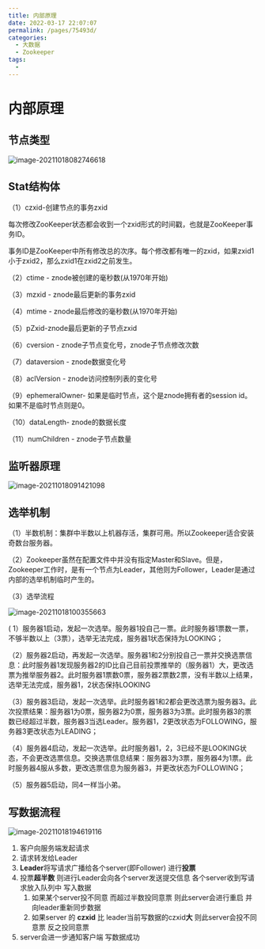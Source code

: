 ```yaml
---
title: 内部原理
date: 2022-03-17 22:07:07
permalink: /pages/75493d/
categories:
  - 大数据
  - Zookeeper
tags:
  - 
---
```

# 内部原理

 ## **节点类型**

![image-20211018082746618](https://cdn.jsdelivr.net/gh/Iekrwh/images/md-images/image-20211018082746618.png)

 ## Stat结构体

  （1）czxid-创建节点的事务zxid

  每次修改ZooKeeper状态都会收到一个zxid形式的时间戳，也就是ZooKeeper事务ID。

  事务ID是ZooKeeper中所有修改总的次序。每个修改都有唯一的zxid，如果zxid1小于zxid2，那么zxid1在zxid2之前发生。

  （2）ctime - znode被创建的毫秒数(从1970年开始)

  （3）mzxid - znode最后更新的事务zxid

  （4）mtime - znode最后修改的毫秒数(从1970年开始)

  （5）pZxid-znode最后更新的子节点zxid

  （6）cversion - znode子节点变化号，znode子节点修改次数

  （7）dataversion - znode数据变化号

  （8）aclVersion - znode访问控制列表的变化号

  （9）ephemeralOwner- 如果是临时节点，这个是znode拥有者的session id。如果不是临时节点则是0。

  （10）dataLength- znode的数据长度

  （11）numChildren - znode子节点数量



## 监听器原理

![image-20211018091421098](https://cdn.jsdelivr.net/gh/Iekrwh/images/md-images/image-20211018091421098.png)



## 选举机制

（1）半数机制：集群中半数以上机器存活，集群可用。所以Zookeeper适合安装奇数台服务器。

（2）Zookeeper虽然在配置文件中并没有指定Master和Slave。但是，Zookeeper工作时，是有一个节点为Leader，其他则为Follower，Leader是通过内部的选举机制临时产生的。

（3）选举流程

![image-20211018100355663](https://cdn.jsdelivr.net/gh/Iekrwh/images/md-images/image-20211018100355663.png)

( 1）服务器1启动，发起一次选举。服务器1投自己一票。此时服务器1票数一票，不够半数以上（3票），选举无法完成，服务器1状态保持为LOOKING；

（2）服务器2启动，再发起一次选举。服务器1和2分别投自己一票并交换选票信息：此时服务器1发现服务器2的ID比自己目前投票推举的（服务器1）大，更改选票为推举服务器2。此时服务器1票数0票，服务器2票数2票，没有半数以上结果，选举无法完成，服务器1，2状态保持LOOKING

（3）服务器3启动，发起一次选举。此时服务器1和2都会更改选票为服务器3。此次投票结果：服务器1为0票，服务器2为0票，服务器3为3票。此时服务器3的票数已经超过半数，服务器3当选Leader。服务器1，2更改状态为FOLLOWING，服务器3更改状态为LEADING；

（4）服务器4启动，发起一次选举。此时服务器1，2，3已经不是LOOKING状态，不会更改选票信息。交换选票信息结果：服务器3为3票，服务器4为1票。此时服务器4服从多数，更改选票信息为服务器3，并更改状态为FOLLOWING；

（5）服务器5启动，同4一样当小弟。

## 写数据流程

![image-20211018194619116](https://cdn.jsdelivr.net/gh/Iekrwh/images/md-images/image-20211018194619116.png)

1. 客户向服务端发起请求
2. 请求转发给Leader
3. **Leader**将写请求广播给各个server(即Follower) 进行**投票**
4. 投票**超半数** 则进行Leader会向各个server发送提交信息 各个server收到写请求放入队列中 写入数据
   1. 如果某个server投不同意 而超过半数投同意票 则此server会进行重启 并向leader重新同步数据
   2. 如果server 的 **czxid** 比 leader当前写数据的czxid**大** 则此server会投不同意票 反之投同意票
5. server会进一步通知客户端 写数据成功



